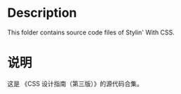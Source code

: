 # Description

This folder contains source code files of Stylin' With CSS.


# 说明
这是 《CSS 设计指南（第三版）》的源代码合集。
